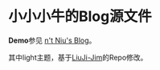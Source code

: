 小小小牛的Blog源文件
==========

**Demo**参见 [n't Niu's Blog](http://abutme.net)。

其中light主题，基于[LiuJi-Jim](https://github.com/LiuJi-Jim/hexo-theme-light)的Repo修改。



